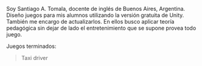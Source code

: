 Soy Santiago A. Tomala, docente de inglés de Buenos Aires, Argentina.
Diseño juegos para mis alumnos utilizando la versión gratuita de Unity. También me encargo de actualizarlos.
En ellos busco aplicar teoría pedagógica sin dejar de lado el entretenimiento que se supone provea todo juego.

Juegos terminados:
> Taxi driver

<!---
Santiago-AT/Santiago-AT is a ✨ special ✨ repository because its `README.md` (this file) appears on your GitHub profile.
You can click the Preview link to take a look at your changes.
--->
